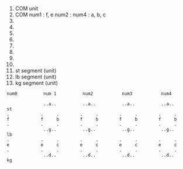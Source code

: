 1. COM  unit
2. COM  num1 : f, e 
        num2 : num4 : a, b, c
3.
4.
5.
6.
7.
8.
9.
10.
11. st segment (unit)
12. lb segment (unit)
13. kg segment (unit)


```
num0          num 1          num2           num3           num4
         
              ..a..          ..a..          ..a..          ..a..             st 
.            .     .        .     .        .     .        .     .
f            f     b        f     b        f     b        f     b
.            .     .        .     .        .     .        .     .
              ..g..          ..g..          ..g..          ..g..             lb 
.            .     .        .     .        .     .        .     .
e            e     c        e     c        e     c        e     c
.            .     .        .     .        .     .        .     .
              ..d..          ..d..          ..d..          ..d..             kg

 ```

